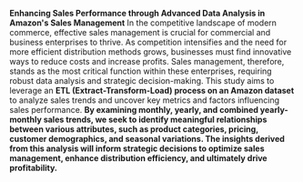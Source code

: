**Enhancing Sales Performance through Advanced Data Analysis in Amazon's Sales Management**
In the competitive landscape of modern commerce, effective sales management is crucial for commercial and business enterprises to thrive. As competition intensifies and the need for more efficient distribution methods grows, businesses must find innovative ways to reduce costs and increase profits. Sales management, therefore, stands as the most critical function within these enterprises, requiring robust data analysis and strategic decision-making.
This study aims to leverage an **ETL (Extract-Transform-Load) process on an Amazon dataset** to analyze sales trends and uncover key metrics and factors influencing sales performance. **By examining monthly, yearly, and combined yearly-monthly sales trends, we seek to identify meaningful relationships between various attributes, such as product categories, pricing, customer demographics, and seasonal variations. The insights derived from this analysis will inform strategic decisions to optimize sales management, enhance distribution efficiency, and ultimately drive profitability.**

